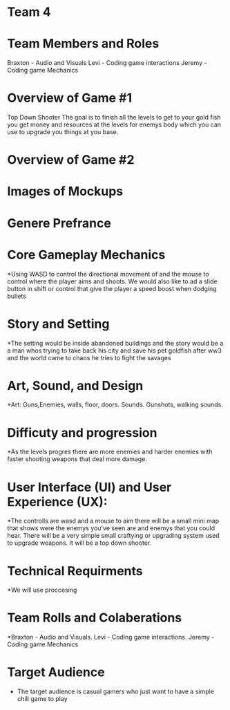 # Team 4

# Team Members and Roles
Braxton - Audio and Visuals
Levi - Coding game interactions
Jeremy - Coding game Mechanics
# Overview of Game #1
Top Down Shooter The goal is to finish all the levels to get to your gold fish you get money and resources at the levels for enemys body which you can use to upgrade you things at you base.
# Overview of Game #2


# Images of Mockups

# Genere Prefrance


# Core Gameplay Mechanics
*Using WASD to control the directional movement of and the mouse to control where the player aims and shoots. We would also like to ad a slide button in shift or control that give the player a speed boost when dodging bullets

# Story and Setting
*The setting would be inside abandoned buildings and the story would be a a man whos trying to take back his city and save his pet goldfish after ww3 and the world came to chaos he tries to fight the savages

# Art, Sound, and Design
*Art: Guns,Enemies, walls, floor, doors. Sounds. Gunshots, walking sounds. 

# Difficuty and progression
*As the levels progres there are more enemies and harder enemies with faster shooting weapons that deal more damage.

# User Interface (UI) and User Experience (UX):
*The controlls are wasd and a mouse to aim there will be a small mini map that shows were the enemys you've seen are and enemys that you could hear. There will be a very simple small craftying or upgrading system used to upgrade weapons. It will be a top down shooter.

# Technical Requirments
*We will use proccesing

# Team Rolls and Colaberations
*Braxton - Audio and Visuals. Levi - Coding game interactions. Jeremy - Coding game Mechanics

# Target Audience
* The target audience is casual gamers who just want to have a simple chill game to play
